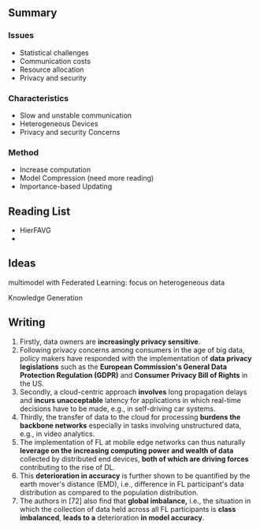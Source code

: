 ## Summary

### Issues

- Statistical challenges
- Communication costs
- Resource allocation
- Privacy and security



### Characteristics

- Slow and unstable communication
- Heterogeneous Devices
- Privacy and security Concerns



### Method

- Increase computation
- Model Compression (need more reading)
- Importance-based Updating



## Reading List

- HierFAVG
- 



## Ideas

multimodel with Federated Learning: focus on heterogeneous data

Knowledge Generation



## Writing

1. Firstly, data owners are **increasingly privacy sensitive**. 
2. Following privacy concerns among consumers in the age of big data, policy makers have responded with the implementation of **data privacy legislations** such as the **European Commission's General Data Protection Regulation (GDPR)** and **Consumer Privacy Bill of Rights** in the US.
3. Secondly, a cloud-centric approach **involves** long propagation delays and **incurs unacceptable** latency for applications in which real-time decisions have to be made, e.g., in self-driving car systems.
4. Thirdly, the transfer of data to the cloud for processing **burdens the backbone networks** especially in tasks involving unstructured data, e.g., in video analytics. 
5. The implementation of FL at mobile edge networks can thus naturally **leverage on the increasing computing power and wealth of data** collected by distributed end devices, **both of which are driving forces** contributing to the rise of DL.
6. This **deterioration in accuracy** is further shown to be quantified by the earth mover's distance (EMD), i.e., difference in FL participant's data distribution as compared to the population distribution.
7. The authors in [72] also find that **global imbalance,** i.e., the situation in which the collection of data held across all FL participants is **class imbalanced**, **leads to a** deterioration **in model accuracy**.

